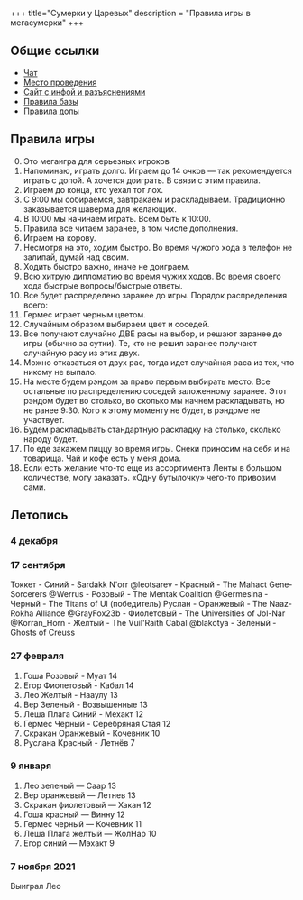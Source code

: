 +++
 title="Сумерки у Царевых"
 description = "Правила игры в мегасумерки"
+++

Общие ссылки
---

- [Чат](https://t.me/+oKTphjwhBV4zMzRi)
- [Место проведения](/personal/smolenskaya/)
- [Сайт с инфой и разъяснениями](https://twilight-imperium.fandom.com/wiki/Twilight_Imperium_Wiki)
- [Правила базы](https://tesera.ru/images/items/1357114/Sumerki_imperii_Chetvertoe_izdanie_-_pravila.pdf)
- [Правила допы](https://tesera.ru/images/items/1872805/%D0%9F%D1%80%D0%B0%D0%B2%D0%B8%D0%BB%D0%B0%20%D0%A1%D1%83%D0%BC%D0%B5%D1%80%D0%BA%D0%B8%20%D0%B8%D0%BC%D0%BF%D0%B5%D1%80%D0%B8%D0%B8.%20%D0%A7%D0%B5%D1%82%D0%B2%D0%B5%D1%80%D1%82%D0%B0%D1%8F%20%D1%80%D0%B5%D0%B4%D0%B0%D0%BA%D1%86%D0%B8%D1%8F.%20%D0%9F%D1%80%D0%BE%D1%80%D0%BE%D1%87%D0%B5%D1%81%D1%82%D0%B2%D0%BE%20%D0%BA%D0%BE%D1%80%D0%BE%D0%BB%D0%B5%D0%B9.pdf)

Правила игры
---
0. Это мегаигра для серьезных игроков
2. Напоминаю, играть долго. Играем до 14 очков — так рекомендуется играть с допой. А хочется доиграть. В связи с этим правила.
3. Играем до конца, кто уехал тот лох.
4. С 9:00 мы собираемся, завтракаем и раскладываем. Традиционно заказывается шаверма для желающих.
5. В 10:00 мы начинаем играть. Всем быть к 10:00. 
6. Правила все читаем заранее, в том числе дополнения. 
7. Играем на корову.
8. Несмотря на это, ходим быстро. Во время чужого хода в телефон не залипай, думай над своим. 
9. Ходить быстро важно, иначе не доиграем.
10. Всю хитрую дипломатию во время чужих ходов. Во время своего хода быстрые вопросы/быстрые ответы.
11. Все будет распределено заранее до игры. Порядок распределения всего: 
12. Гермес играет черным цветом.
13. Случайным образом выбираем цвет и соседей. 
14. Все получают случайно ДВЕ расы на выбор, и решают заранее до игры (обычно за сутки). Те, кто не решил заранее получают случайную расу из этих двух.
14.  Можно отказаться от двух рас, тогда идет случайная раса из тех, что никому не выпало.
15. На месте будем рэндом за право первым выбирать место. Все остальные по распределению соседей заложенному заранее. Этот рэндом будет во столько, во сколько мы начнем раскладывать, но не ранее 9:30. Кого к этому моменту не будет, в рэндоме не участвует.
16. Будем раскладывать стандартную раскладку на столько, сколько народу будет.
17. По еде закажем пиццу во время игры. Снеки приносим на себя и на товарища. Чай и кофе есть у меня дома.
18. Если есть желание что-то еще из ассортимента Ленты в большом количестве, могу заказать. «Одну бутылочку» чего-то привозим сами.

Летопись
---

### 4 декабря

### 17 сентября 

Токкет - Синий - Sardakk N'orr
@leotsarev - Красный - The Mahact Gene-Sorcerers
@Werrus - Розовый - The Mentak Coalition
@Germesina - Черный - The Titans of Ul (победитель)
Руслан - Оранжевый - The Naaz-Rokha Alliance
@GrayFox23b - Фиолетовый - The Universities of Jol-Nar
@Korran_Horn - Желтый - The Vuil'Raith Cabal
@blakotya - Зеленый -  Ghosts of Creuss

### 27 февраля

1. Гоша Розовый - Муат 14
2. Егор  Фиолетовый - Кабал 14
3. Лео Желтый - Нааулу 13 
4. Вер Зеленый - Возвышенные 13
5. Леша Плага Синий - Мехакт 12
6. Гермес Чёрный - Серебряная Стая 12
7. Скракан Оранжевый - Кочевник 10
8. Руслана  Красный - Летнёв 7


### 9 января
1. Лео зеленый — Саар 13
2. Вер оранжевый — Летнев 13
3. Скракан  фиолетовый — Хакан 12
4. Гоша  красный — Винну 12
5. Гермес черный — Кочевник 11
6. Леша Плага желтый — ЖолНар 10
7. Егор синий — Мэхакт 9

### 7 ноября 2021

Выиграл Лео